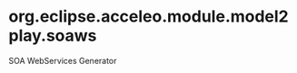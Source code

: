 org.eclipse.acceleo.module.model2play.soaws
===========================================

SOA WebServices Generator